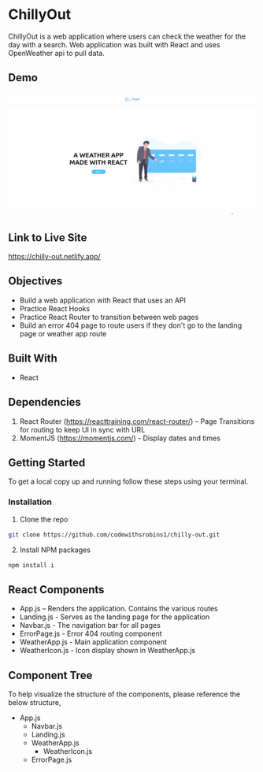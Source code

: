 # ChillyOut

ChillyOut is a web application where users can check the weather for the day with a search. Web application was built with React and uses OpenWeather api to pull data.

## Demo

![demo](https://github.com/codewithsrobins1/chilly-out/blob/master/chillyout-gif.gif)

## Link to Live Site

https://chilly-out.netlify.app/

## Objectives

* Build a web application with React that uses an API
* Practice React Hooks
* Practice React Router to transition between web pages
* Build an error 404 page to route users if they don't go to the landing page or weather app route

## Built With

* React

## Dependencies

1.	React Router (https://reacttraining.com/react-router/) – Page Transitions for routing to keep UI in sync with URL
2.  MomentJS (https://momentjs.com/) - Display dates and times


## Getting Started

To get a local copy up and running follow these steps using your terminal.

### Installation

1. Clone the repo
```sh
git clone https://github.com/codewithsrobins1/chilly-out.git
```
2. Install NPM packages
```sh
npm install i

```

## React Components
* App.js – Renders the application. Contains the various routes
*	Landing.js - Serves as the landing page for the application
*	Navbar.js - The navigation bar for all pages
* ErrorPage.js - Error 404 routing component 
* WeatherApp.js - Main application component
* WeatherIcon.js - Icon display shown in WeatherApp.js


## Component Tree

To help visualize the structure of the components, please reference the below structure,

- App.js
  - Navbar.js
  - Landing.js
  - WeatherApp.js
      - WeatherIcon.js
  - ErrorPage.js
